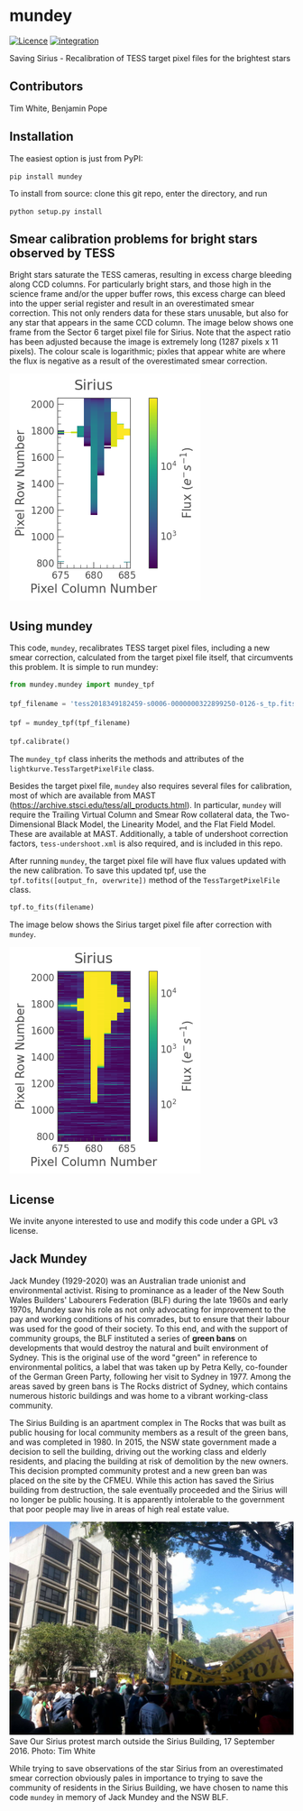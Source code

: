 # mundey
[![Licence](http://img.shields.io/badge/license-GPLv3-blue.svg?style=flat)](http://www.gnu.org/licenses/gpl-3.0.html)
[![integration](https://github.com/hvidy/mundey/actions/workflows/tests.yml/badge.svg)](https://github.com/hvidy/mundey/actions/workflows/tests.yml)

Saving Sirius - Recalibration of TESS target pixel files for the brightest stars

## Contributors

Tim White, Benjamin Pope

## Installation

The easiest option is just from PyPI:

`pip install mundey`

To install from source: clone this git repo, enter the directory, and run

`python setup.py install`

## Smear calibration problems for bright stars observed by TESS

Bright stars saturate the TESS cameras, resulting in excess charge bleeding along CCD columns. For particularly bright stars, and those high in the science frame and/or the upper buffer rows, this excess charge can bleed into the upper serial register and result in an overestimated smear correction. This not only renders data for these stars unusable, but also for any star that appears in the same CCD column. The image below shows one frame from the Sector 6 target pixel file for Sirius. Note that the aspect ratio has been adjusted because the image is extremely long (1287 pixels x 11 pixels). The colour scale is logarithmic; pixles that appear white are where the flux is negative as a result of the overestimated smear correction.

![Before image of Sirius](/images/Sirius-before.png)

## Using mundey

This code, `mundey`, recalibrates TESS target pixel files, including a new smear correction, calculated from the target pixel file itself, that circumvents this problem. It is simple to run mundey:

```python
from mundey.mundey import mundey_tpf

tpf_filename = 'tess2018349182459-s0006-0000000322899250-0126-s_tp.fits'

tpf = mundey_tpf(tpf_filename)

tpf.calibrate()
```

The `mundey_tpf` class inherits the methods and attributes of the `lightkurve.TessTargetPixelFile` class.

Besides the target pixel file, `mundey` also requires several files for calibration, most of which are available from MAST (https://archive.stsci.edu/tess/all_products.html). In particular, `mundey` will require the Trailing Virtual Column and Smear Row collateral data, the Two-Dimensional Black Model, the Linearity Model, and the Flat Field Model. These are available at MAST. Additionally, a table of undershoot correction factors, `tess-undershoot.xml` is also required, and is included in this repo.

After running `mundey`, the target pixel file will have flux values updated with the new calibration. To save this updated tpf, use the `tpf.tofits([output_fn, overwrite])` method of the `TessTargetPixelFile` class.

```python
tpf.to_fits(filename)
```

The image below shows the Sirius target pixel file after correction with `mundey`.

![After image of Sirius](/images/Sirius-after.png)

## License

We invite anyone interested to use and modify this code under a GPL v3 license. 

## Jack Mundey

Jack Mundey (1929-2020) was an Australian trade unionist and environmental activist. Rising to prominance as a leader of the New South Wales Builders' Labourers Federation (BLF) during the late 1960s and early 1970s, Mundey saw his role as not only advocating for improvement to the pay and working conditions of his comrades, but to ensure that their labour was used for the good of their society. To this end, and with the support of community groups, the BLF instituted a series of **green bans** on developments that would destroy the natural and built environment of Sydney. This is the original use of the word "green" in reference to environmental politics, a label that was taken up by Petra Kelly, co-founder of the German Green Party, following her visit to Sydney in 1977. Among the areas saved by green bans is The Rocks district of Sydney, which contains numerous historic buildings and was home to a vibrant working-class community.

The Sirius Building is an apartment complex in The Rocks that was built as public housing for local community members as a result of the green bans, and was completed in 1980. In 2015, the NSW state government made a decision to sell the building, driving out the working class and elderly residents, and placing the building at risk of demolition by the new owners. This decision prompted community protest and a new green ban was placed on the site by the CFMEU. While this action has saved the Sirius building from destruction, the sale eventually proceeded and the Sirius will no longer be public housing. It is apparently intolerable to the government that poor people may live in areas of high real estate value.

![Save Our Sirius protest, 17 September 2016. Photo: Tim White](/images/SaveOurSirius-2016-09-17.jpg)
Save Our Sirius protest march outside the Sirius Building, 17 September 2016. Photo: Tim White

While trying to save observations of the star Sirius from an overestimated smear correction obviously pales in importance to trying to save the community of residents in the Sirius Building, we have chosen to name this code `mundey` in memory of Jack Mundey and the NSW BLF.
